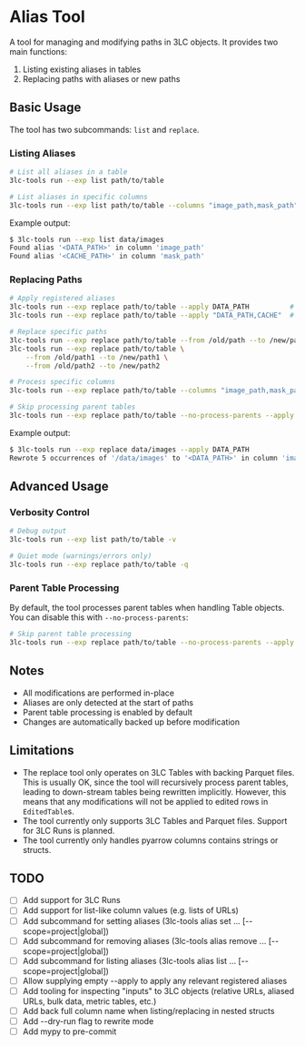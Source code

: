 # Alias Tool

A tool for managing and modifying paths in 3LC objects. It provides two main functions:

1. Listing existing aliases in tables
2. Replacing paths with aliases or new paths

## Basic Usage

The tool has two subcommands: `list` and `replace`.

### Listing Aliases

```bash
# List all aliases in a table
3lc-tools run --exp list path/to/table

# List aliases in specific columns
3lc-tools run --exp list path/to/table --columns "image_path,mask_path"
```

Example output:

```bash
$ 3lc-tools run --exp list data/images
Found alias '<DATA_PATH>' in column 'image_path'
Found alias '<CACHE_PATH>' in column 'mask_path'
```

### Replacing Paths

```bash
# Apply registered aliases
3lc-tools run --exp replace path/to/table --apply DATA_PATH          # Single alias
3lc-tools run --exp replace path/to/table --apply "DATA_PATH,CACHE"  # Multiple aliases

# Replace specific paths
3lc-tools run --exp replace path/to/table --from /old/path --to /new/path
3lc-tools run --exp replace path/to/table \
    --from /old/path1 --to /new/path1 \
    --from /old/path2 --to /new/path2

# Process specific columns
3lc-tools run --exp replace path/to/table --columns "image_path,mask_path" --apply DATA_PATH

# Skip processing parent tables
3lc-tools run --exp replace path/to/table --no-process-parents --apply DATA_PATH
```

Example output:

```bash
$ 3lc-tools run --exp replace data/images --apply DATA_PATH
Rewrote 5 occurrences of '/data/images' to '<DATA_PATH>' in column 'image_path'
```

## Advanced Usage

### Verbosity Control

```bash
# Debug output
3lc-tools run --exp list path/to/table -v

# Quiet mode (warnings/errors only)
3lc-tools run --exp replace path/to/table -q
```

### Parent Table Processing

By default, the tool processes parent tables when handling Table objects. You can disable this with `--no-process-parents`:

```bash
# Skip parent table processing
3lc-tools run --exp replace path/to/table --no-process-parents --apply DATA_PATH
```

## Notes

- All modifications are performed in-place
- Aliases are only detected at the start of paths
- Parent table processing is enabled by default
- Changes are automatically backed up before modification

## Limitations

- The replace tool only operates on 3LC Tables with backing Parquet files. This is usually OK, since the tool will recursively process parent tables, leading to down-stream tables being rewritten implicitly. However, this means that any modifications will not be applied to edited rows in `EditedTable`s.
- The tool currently only supports 3LC Tables and Parquet files. Support for 3LC Runs is planned.
- The tool currently only handles pyarrow columns contains strings or structs.

## TODO

- [ ] Add support for 3LC Runs
- [ ] Add support for list-like column values (e.g. lists of URLs)
- [ ] Add subcommand for setting aliases (3lc-tools alias set ... [--scope=project|global])
- [ ] Add subcommand for removing aliases (3lc-tools alias remove ... [--scope=project|global])
- [ ] Add subcommand for listing aliases (3lc-tools alias list ... [--scope=project|global])
- [ ] Allow supplying empty --apply to apply any relevant registered aliases
- [ ] Add tooling for inspecting "inputs" to 3LC objects (relative URLs, aliased URLs, bulk data, metric tables, etc.)
- [ ] Add back full column name when listing/replacing in nested structs
- [ ] Add --dry-run flag to rewrite mode
- [ ] Add mypy to pre-commit
